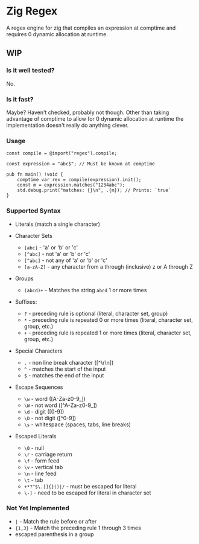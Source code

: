 # Zig Regex
A regex engine for zig that compiles an expression at comptime and requires 0 dynamic allocation at runtime.

## WIP
### Is it well tested?
No.

### Is it fast?
Maybe? Haven't checked, probably not though. Other than taking advantage of comptime to allow for 0 dynamic allocation at runtime the implementation doesn't really do anything clever.

### Usage

```zig
const compile = @import("regex").compile;

const expression = "abc$"; // Must be known at comptime

pub fn main() !void {
    comptime var rex = compile(expression).init();
    const m = expression.matches("1234abc");
    std.debug.print("matches: {}\n", .{m}); // Prints: `true`
}
```

### Supported Syntax

* Literals (match a single character)
* Character Sets
    - `[abc]` - 'a' or 'b' or 'c'
    - `[^abc]` - not 'a' or 'b' or 'c'
    - `[^abc]` - not any of 'a' or 'b' or 'c'
    - `[a-zA-Z]` - any character from a through (inclusive) z or A through Z

* Groups
    - `(abcd)+` - Matches the string `abcd` 1 or more times

* Suffixes:
    - `?` - preceding rule is optional (literal, character set, group)
    - `*` - preceding rule is repeated 0 or more times (literal, character set, group, etc.)
    - `+` - preceding rule is repeated 1 or more times (literal, character set, group, etc.)

* Special Characters
    - `.` - non line break character ([^\r\n])
    - `^` - matches the start of the input
    - `$` - matches the end of the input

* Escape Sequences
    - `\w` - word ([A-Za-z0-9_])
    - `\W` - not word ([^A-Za-z0-9_])
    - `\d` - digit ([0-9])
    - `\D` - not digit ([^0-9])
    - `\s` - whitespace (spaces, tabs, line breaks)

* Escaped Literals
    - `\0` - null
    - `\r` - carriage return
    - `\f` - form feed
    - `\v` - vertical tab
    - `\n` - line feed
    - `\t` - tab
    - `+*?^$\.[]{}()|/` - must be escaped for literal
    - `\-]` - need to be escaped for literal in character set

### Not Yet Implemented
* `|` - Match the rule before or after
* `{1,3}` - Match the preceding rule 1 through 3 times
* escaped parenthesis in a group
